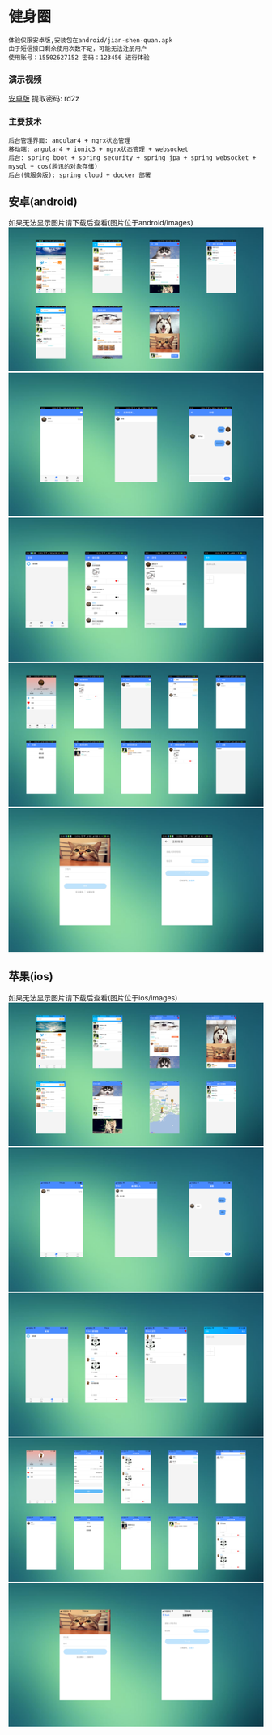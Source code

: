 # 健身圈
    体验仅限安卓版,安装包在android/jian-shen-quan.apk
    由于短信接口剩余使用次数不足，可能无法注册用户
    使用账号：15502627152 密码：123456 进行体验
### 演示视频
[安卓版](https://pan.baidu.com/s/1o8Shfho) 提取密码: rd2z
### 主要技术
    后台管理界面: angular4 + ngrx状态管理
    移动端: angular4 + ionic3 + ngrx状态管理 + websocket
    后台: spring boot + spring security + spring jpa + spring websocket + mysql + cos(腾讯的对象存储)
    后台(微服务版): spring cloud + docker 部署

## 安卓(android)
如果无法显示图片请下载后查看(图片位于android/images)
![android1](https://github.com/LieRabbit/jianshenquan-show/blob/master/android/images/android1.png)
![android2](https://github.com/LieRabbit/jianshenquan-show/blob/master/android/images/android2.png)
![android3](https://github.com/LieRabbit/jianshenquan-show/blob/master/android/images/android3.png)
![android4](https://github.com/LieRabbit/jianshenquan-show/blob/master/android/images/android4.png)
![android5](https://github.com/LieRabbit/jianshenquan-show/blob/master/android/images/android5.png)

## 苹果(ios)
如果无法显示图片请下载后查看(图片位于ios/images)
![ios1](https://github.com/LieRabbit/jianshenquan-show/blob/master/ios/images/ios1.png)
![ios2](https://github.com/LieRabbit/jianshenquan-show/blob/master/ios/images/ios2.png)
![ios3](https://github.com/LieRabbit/jianshenquan-show/blob/master/ios/images/ios3.png)
![ios4](https://github.com/LieRabbit/jianshenquan-show/blob/master/ios/images/ios4.png)
![ios5](https://github.com/LieRabbit/jianshenquan-show/blob/master/ios/images/ios5.png)
